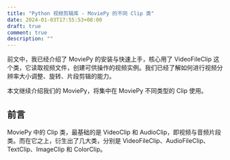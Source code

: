 ```yaml
---
title: "Python 视频剪辑库 - MoviePy 的不同 Clip 类"
date: 2024-01-03T17:55:53+08:00
draft: true
comment: true
description: ""
---
```



前文中，我已经介绍了 MoviePy 的安装与快速上手，核心用了 VideoFileClip 这个类，它读取视频文件，创建可供操作的视频实例。我们已经了解如何进行视频分辨率大小调整、旋转、片段剪辑的能力。

本文继续介绍我们的 MoviePy，将集中在 MoviePy 不同类型的 Clip 使用。

## 前言

MoviePy 中的 Clip 类，最基础的是 VideoClip 和 AudioClip，即视频与音频片段类。而在它之上，衍生出了几大类，分别是 VideoFileClip、AudioFileClip、TextClip、ImageClip 和 ColorClip。

## 

